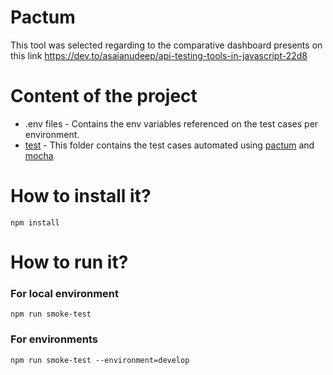 #

# Pactum
This tool was selected regarding to the comparative dashboard presents on this link https://dev.to/asaianudeep/api-testing-tools-in-javascript-22d8

# Content of the project

- .env files - Contains the env variables referenced on the test cases per environment.
- [test](test) - This folder contains the test cases automated using [pactum](https://pactumjs.github.io/#/) and [mocha](https://mochajs.org/)

# How to install it?
```
npm install
```

# How to run it?

### For local environment
```
npm run smoke-test
```
### For environments
```
npm run smoke-test --environment=develop
```